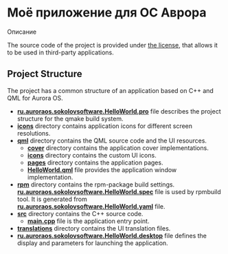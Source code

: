 # Моё приложение для ОС Аврора

Описание

The source code of the project is provided under
[the license](LICENSE.BSD-3-CLAUSE.md),
that allows it to be used in third-party applications.

## Project Structure

The project has a common structure
of an application based on C++ and QML for Aurora OS.

* **[ru.auroraos.sokolovsoftware.HelloWorld.pro](ru.auroraos.sokolovsoftware.HelloWorld.pro)** file
  describes the project structure for the qmake build system.
* **[icons](icons)** directory contains application icons for different screen resolutions.
* **[qml](qml)** directory contains the QML source code and the UI resources.
  * **[cover](qml/cover)** directory contains the application cover implementations.
  * **[icons](qml/icons)** directory contains the custom UI icons.
  * **[pages](qml/pages)** directory contains the application pages.
  * **[HelloWorld.qml](qml/HelloWorld.qml)** file
    provides the application window implementation.
* **[rpm](rpm)** directory contains the rpm-package build settings.
  **[ru.auroraos.sokolovsoftware.HelloWorld.spec](rpm/ru.auroraos.sokolovsoftware.HelloWorld.spec)** file is used by rpmbuild tool.
  It is generated from **[ru.auroraos.sokolovsoftware.HelloWorld.yaml](rpm/ru.auroraos.sokolovsoftware.HelloWorld.yaml)** file.
* **[src](src)** directory contains the C++ source code.
  * **[main.cpp](src/main.cpp)** file is the application entry point.
* **[translations](translations)** directory contains the UI translation files.
* **[ru.auroraos.sokolovsoftware.HelloWorld.desktop](ru.auroraos.sokolovsoftware.HelloWorld.desktop)** file
  defines the display and parameters for launching the application.